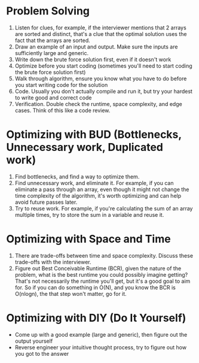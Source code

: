 # Problem Solving
1. Listen for clues, for example, if the interviewer mentions that 2 arrays are sorted and distinct, that's a clue that the optimal solution uses the fact that the arrays are sorted.
2. Draw an example of an input and output. Make sure the inputs are sufficiently large and generic.
3. Write down the brute force solution first, even if it doesn't work
4. Optimize before you start coding (sometimes you'll need to start coding the brute force solution first)
5. Walk through algorithm, ensure you know what you have to do before you start writing code for the solution
6. Code. Usually you don't actually compile and run it, but try your hardest to write good and correct code
7. Verification. Double check the runtime, space complexity, and edge cases. Think of this like a code review.

# Optimizing with BUD (Bottlenecks, Unnecessary work, Duplicated work)
1. Find bottlenecks, and find a way to optimize them.
2. Find unnecessary work, and eliminate it. For example, if you can eliminate a pass through an array, even though it might not change the time complexity of the algorithm, it's worth optimizing and can help avoid future passes later.
3. Try to reuse work. For example, if you're calculating the sum of an array multiple times, try to store the sum in a variable and reuse it.

# Optimizing with Space and Time
1. There are trade-offs between time and space complexity. Discuss these trade-offs with the interviewer.
2. Figure out Best Conceivable Runtime (BCR), given the nature of the problem, what is the best runtime you could possibly imagine getting? That's not necessarily the runtime you'll get, but it's a good goal to aim for. So if you can do something in O(N), and you know the BCR is O(nlogn), the that step won't matter, go for it.

# Optimizing with DIY (Do It Yourself)
- Come up with a good example (large and generic), then figure out the output yourself
- Reverse engineer your intuitive thought process, try to figure out how you got to the answer